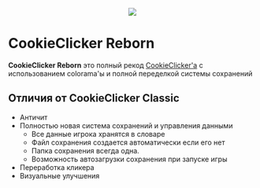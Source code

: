 <p align=center>
    <img src="logo.jpg">
</p>
    
# CookieClicker Reborn

**CookieClicker Reborn** это полный рекод <a href="https://github.com/watermelon46/CookieClicker">CookieClicker'a</a>
с использованием colorama'ы и полной переделкой системы сохранений

## Отличия от CookieClicker Classic

- Античит
- Полностью новая система сохранений и управления данными
  - Все данные игрока хранятся в словаре
  - Файл сохранения создается автоматически если его нет
  - Папка сохранения всегда одна.
  - Возможность автозагрузки сохранения при запуске игры
- Переработка кликера
- Визуальные улучшения
